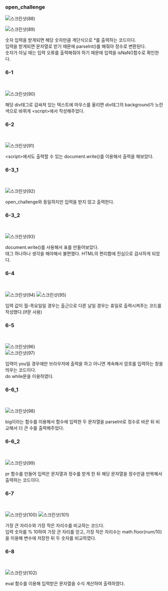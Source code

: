 <h3>open_challenge</h3>

![스크린샷(88)](https://github.com/PM950704/Web-Programming/assets/127920204/4c8575c8-6a7c-44dd-8181-3a346f11dffc) </br>

![스크린샷(89)](https://github.com/PM950704/Web-Programming/assets/127920204/f8c558f8-ee8b-44e6-99ae-079ab32d2b39)<br>

숫자 입력을 받게되면 해당 숫자만큼 계단식으로 *를 출력하는 코드이다.<br>
입력을 받게되면 문자열로 받기 때문에 parseInt()를 해줘야 정수로 변환된다.<br>
숫자가 아닐 때는 입력 오류를 출력해줘야 하기 때문에 입력을 isNaN()함수로 확인한다.<br>


<h3>6-1</h3></br>

![스크린샷(90)](https://github.com/PM950704/Web-Programming/assets/127920204/960b5642-e1ab-4441-9797-746232838934)<br>

해당 div태그로 감싸져 있는 텍스트에 마우스를 올리면 div태그의 background가 노란색으로 바뀌게 &lt;script&gt;에서 작성해주었다.<br>


<h3>6-2</h3></br>

![스크린샷(91)](https://github.com/PM950704/Web-Programming/assets/127920204/d862828e-cc00-49be-9af2-bda7298e5623)<br>

&lt;script&gt;에서도 출력할 수 있는 document.write()를 이용해서 출력을 해보았다.<br>

<h3>6-3_1</h3></br>

![스크린샷(92)](https://github.com/PM950704/Web-Programming/assets/127920204/d5babe8e-6981-49a3-b5c1-aaad5967e5dc)<br>

open_challenge와 동일하지만 입력을 받지 않고 출력한다.<br>

<h3>6-3_2</h3></br>

![스크린샷(93)](https://github.com/PM950704/Web-Programming/assets/127920204/f388760d-1858-4923-a86a-3147fd4b44e3)<br>

document.write()를 사용해서 표를 만들어보았다.<br>
태그 하나하나 생각을 해야해서 불편했다. HTML의 편리함에 진심으로 감사하게 되었다.<br>

<h3>6-4</h3></br>

![스크린샷(94)](https://github.com/PM950704/Web-Programming/assets/127920204/699e9c99-1b50-40e5-aaf6-2d5be20764fc)
![스크린샷(95)](https://github.com/PM950704/Web-Programming/assets/127920204/20ac2465-3781-400a-bb47-1f10bd02644b)<br>

입력 값이 월-목요일일 경우는 출근으로 다른 날일 경우는 휴일로 출력시켜주는 코드를 작성했다.(If문 사용)<br>


<h3>6-5</h3></br>

![스크린샷(96)](https://github.com/PM950704/Web-Programming/assets/127920204/9a5b8cd4-9077-4d75-85ea-7918e87556a2)<br>
![스크린샷(97)](https://github.com/PM950704/Web-Programming/assets/127920204/914e42b9-0dd0-4c36-aef1-786362c55f49)<br>

입력이 you일 경우에만 브라우저에 출력을 하고 아니면 계속해서 암호를 입력하는 창을 띄우는 코드이다.<br>
do while문을 이용하였다.<br>


<h3>6-6_1</h3></br>

![스크린샷(98)](https://github.com/PM950704/Web-Programming/assets/127920204/c09ecb43-5e49-40cd-a464-3f98b3eda0d0)<br>

big이라는 함수를 이용해서 함수에 입력한 두 문자열을 parseInt로 정수로 바꾼 뒤 비교해서 더 큰 수를 출력해주었다.<br>

<h3>6-6_2</h3></br>

![스크린샷(99)](https://github.com/PM950704/Web-Programming/assets/127920204/80ef58f9-d64e-498d-b25a-161fffbfcccb)<br>

pr 함수를 만들어 입력은 문자열과 정수를 받게 한 뒤 해당 문자열을 정수만큼 반복해서 출력하는 코드이다. <br>

<h3>6-7</h3></br>

![스크린샷(100)](https://github.com/PM950704/Web-Programming/assets/127920204/9dfd52b9-3d99-4fce-8787-6aa0e566b16e)
![스크린샷(101)](https://github.com/PM950704/Web-Programming/assets/127920204/2ba7b2ca-eceb-4fe4-9d2e-96f651186be8)<br>

가장 큰 자리수와 가장 작은 자리수를 비교하는 코드다.<br>
입력 숫자를 % 10하여 가장 큰 자리를 얻고, 가장 작은 자리수는 math.floor(num/10)을 이용해 변수에 저장한 뒤 두 숫자를 비교하였다.

<h3>6-8</h3></br>

![스크린샷(102)](https://github.com/PM950704/Web-Programming/assets/127920204/24f888a4-b100-4561-aa81-0a91db6ef6ed)<br>

eval 함수를 이용해 입력받은 문자열을 수식 계산하여 출력하였다.

